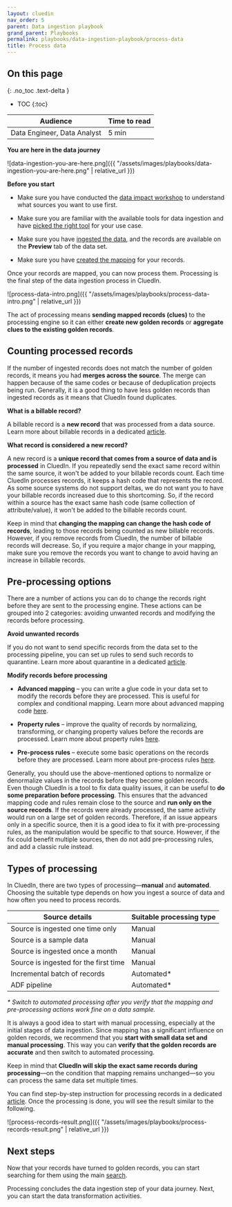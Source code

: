 ```yaml
---
layout: cluedin
nav_order: 5
parent: Data ingestion playbook
grand_parent: Playbooks
permalink: playbooks/data-ingestion-playbook/process-data
title: Process data
---
```

## On this page
{: .no_toc .text-delta }
- TOC
{:toc}

| Audience | Time to read |
|--|--|
| Data Engineer, Data Analyst | 5 min |

**You are here in the data journey**

![data-ingestion-you-are-here.png]({{ "/assets/images/playbooks/data-ingestion-you-are-here.png" | relative_url }})

**Before you start**

- Make sure you have conducted the [data impact workshop](/playbooks/data-ingestion-playbook/data-impact-workshop) to understand what sources you want to use first.
    
- Make sure you are familiar with the available tools for data ingestion and have [picked the right tool](/playbooks/data-ingestion-playbook/pick-the-right-tool) for your use case.

- Make sure you have [ingested the data](/playbooks/data-ingestion-playbook/ingest-data), and the records are available on the **Preview** tab of the data set.

- Make sure you have [created the mapping](/playbooks/data-ingestion-playbook/concept-of-mapping) for your records.

Once your records are mapped, you can now process them. Processing is the final step of the data ingestion process in CluedIn.

![process-data-intro.png]({{ "/assets/images/playbooks/process-data-intro.png" | relative_url }})

The act of processing means **sending mapped records (clues)** to the processing engine so it can either **create new golden records** or **aggregate clues to the existing golden records**.

## Counting processed records

If the number of ingested records does not match the number of golden records, it means you had **merges across the source**. The merge can happen because of the same codes or because of deduplication projects being run. Generally, it is a good thing to have less golden records than ingested records as it means that CluedIn found duplicates.

**What is a billable record?**

A billable record is a **new record** that was processed from a data source. Learn more about billable records in a dedicated [article](/key-terms-and-features/billable-records).

**What record is considered a new record?**

A new record is a **unique record that comes from a source of data and is processed** in CluedIn. If you repeatedly send the exact same record within the same source, it won't be added to your billable records count. Each time CluedIn processes records, it keeps a hash code that represents the record. As some source systems do not support deltas, we do not want you to have your billable records increased due to this shortcoming. So, if the record within a source has the exact same hash code (same collection of attribute/value), it won't be added to the billable records count.

Keep in mind that **changing the mapping can change the hash code of records**, leading to those records being counted as new billable records. However, if you remove records from CluedIn, the number of billable records will decrease. So, if you require a major change in your mapping, make sure you remove the records you want to change to avoid having an increase in billable records.

## Pre-processing options

There are a number of actions you can do to change the records right before they are sent to the processing engine. These actions can be grouped into 2 categories: avoiding unwanted records and modifying the records before processing.

**Avoid unwanted records**

If you do not want to send specific records from the data set to the processing pipeline, you can set up rules to send such records to quarantine. Learn more about quarantine in a dedicated [article](/integration/additional-operations-on-records/quarantine).

**Modify records before processing**

- **Advanced mapping** – you can write a glue code in your data set to modify the records before they are processed. This is useful for complex and conditional mapping. Learn more about advanced mapping code [here](/integration/additional-operations-on-records/advanced-mapping-code).

- **Property rules** – improve the quality of records by normalizing, transforming, or changing property values before the records are processed. Learn more about property rules [here](/integration/additional-operations-on-records/property-rules).

- **Pre-process rules** – execute some basic operations on the records before they are processed. Learn more about pre-process rules [here](/integration/additional-operations-on-records/preprocess-rules).

Generally, you should use the above-mentioned options to normalize or denormalize values in the records before they become golden records. Even though CluedIn is a tool to fix data quality issues, it can be useful to **do some preparation before processing**. This ensures that the advanced mapping code and rules remain close to the source and **run only on the source records**. If the records were already processed, the same activity would run on a large set of golden records. Therefore, if an issue appears only in a specific source, then it is a good idea to fix it with pre-processing rules, as the manipulation would be specific to that source. However, if the fix could benefit multiple sources, then do not add pre-processing rules, and add a classic rule instead.

## Types of processing

In CluedIn, there are two types of processing—**manual** and **automated**. Choosing the suitable type depends on how you ingest a source of data and how often you need to process records.

| Source details | Suitable processing type |
|--|--|
| Source is ingested one time only | Manual |
| Source is a sample data | Manual |
| Source is ingested once a month | Manual |
| Source is ingested for the first time | Manual |
| Incremental batch of records | Automated* |
| ADF pipeline | Automated* |

_* Switch to automated processing after you verify that the mapping and pre-processing actions work fine on a data sample._

It is always a good idea to start with manual processing, especially at the initial stages of data ingestion. Since mapping has a significant influence on golden records, we recommend that you **start with small data set and manual processing**. This way you can **verify that the golden records are accurate** and then switch to automated processing.

Keep in mind that **CluedIn will skip the exact same records during processing**—on the condition that mapping remains unchanged—so you can process the same data set multiple times.

You can find step-by-step instruction for processing records in a dedicated [article](/integration/process-data). Once the processing is done, you will see the result similar to the following.

![process-records-result.png]({{ "/assets/images/playbooks/process-records-result.png" | relative_url }})

## Next steps

Now that your records have turned to golden records, you can start searching for them using the main [search](/key-terms-and-features/search).

Processing concludes the data ingestion step of your data journey. Next, you can start the data transformation activities.